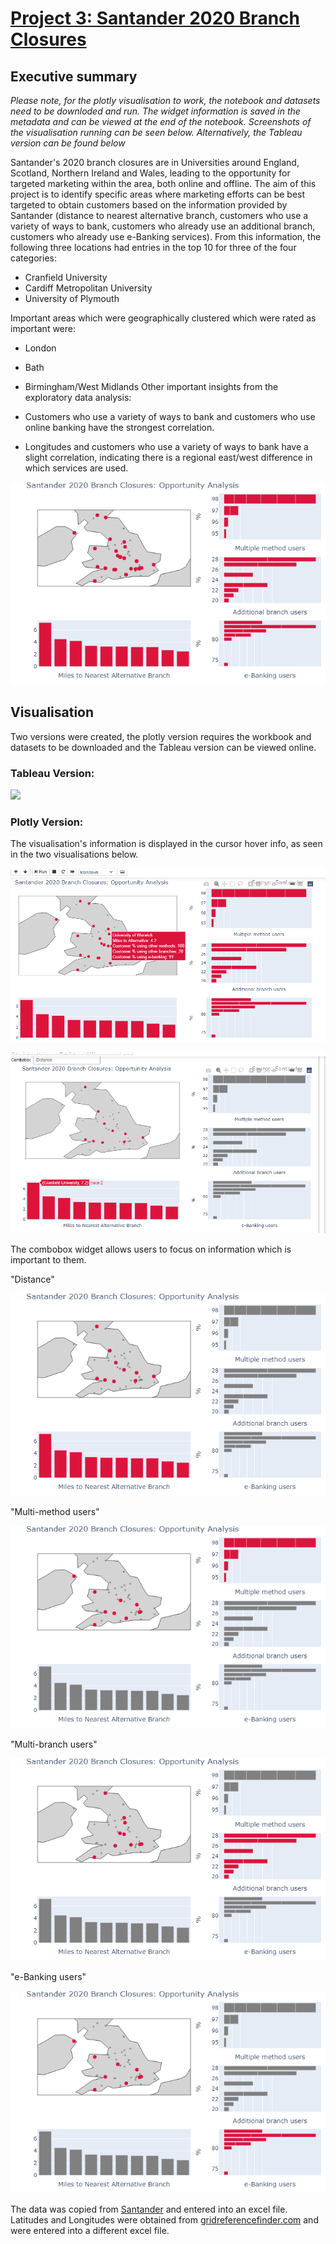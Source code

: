 # [Project 3: Santander 2020 Branch Closures](https://github.com/mthorp363/santander_branch_closures/blob/master/Closures_2020.ipynb)
## Executive summary

*Please note, for the plotly visualisation to work, the notebook and datasets need to be downloded and run. The widget information is saved in the metadata and can be viewed at the end of the notebook. Screenshots of the visualisation running can be seen below. Alternatively, the Tableau version can be found below*

Santander's 2020 branch closures are in Universities around England, Scotland, Northern Ireland and Wales, leading to the opportunity for targeted marketing within the area, both online and offline. The aim of this project is to identify specific areas where marketing efforts can be best targeted to obtain customers based on the information provided by Santander (distance to nearest alternative branch, customers who use a variety of ways to bank, customers who already use an additional branch, customers who already use e-Banking services). From this information, the following three locations had entries in the top 10 for three of the four categories:

- Cranfield University
- Cardiff Metropolitan University
- University of Plymouth

Important areas which were geographically clustered which were rated as important were:

- London
- Bath
- Birmingham/West Midlands
Other important insights from the exploratory data analysis:

- Customers who use a variety of ways to bank and customers who use online banking have the strongest correlation.
- Longitudes and customers who use a variety of ways to bank have a slight correlation, indicating there is a regional east/west difference in which services are used.

![Visualisation: Important](newplot.png "Important branch closure locations")

## Visualisation

Two versions were created, the plotly version requires the workbook and datasets to be downloaded and the Tableau version can be viewed online.

### Tableau Version:

<div class='tableauPlaceholder' id='viz1604348086920' style='position: relative'><noscript><a href='#'><img alt=' ' src='https:&#47;&#47;public.tableau.com&#47;static&#47;images&#47;Sa&#47;Santander2020BranchClosures&#47;Dashboard1&#47;1_rss.png' style='border: none' /></a></noscript><object class='tableauViz'  style='display:none;'><param name='host_url' value='https%3A%2F%2Fpublic.tableau.com%2F' /> <param name='embed_code_version' value='3' /> <param name='site_root' value='' /><param name='name' value='Santander2020BranchClosures&#47;Dashboard1' /><param name='tabs' value='no' /><param name='toolbar' value='yes' /><param name='static_image' value='https:&#47;&#47;public.tableau.com&#47;static&#47;images&#47;Sa&#47;Santander2020BranchClosures&#47;Dashboard1&#47;1.png' /> <param name='animate_transition' value='yes' /><param name='display_static_image' value='yes' /><param name='display_spinner' value='yes' /><param name='display_overlay' value='yes' /><param name='display_count' value='yes' /><param name='language' value='en-GB' /></object></div>          

### Plotly Version:

The visualisation's information is displayed in the cursor hover info, as seen in the two visualisations below.

![Visualisation: hoverinfo](hoverinfo.png "Hover info")

![Visualisation: hoverinfo2](hoverinfo2.png "Hover info 2")

The combobox widget allows users to focus on information which is important to them.

"Distance"

![Visualisation: distance](newplot%20(1).png "Distance")

"Multi-method users"

![Visualisation: Multi-method users](newplot%20(2).png "Multi-method users")

"Multi-branch users"

![Visualisation: Multi-branch users](newplot%20(3).png "Multi-branch users")

"e-Banking users"

![Visualisation: e-Banking users](newplot%20(4).png "e-Banking users")




The data was copied from [Santander](https://www.santander.co.uk/personal/support/ways-to-bank/our-branches) and entered into an excel file. Latitudes and Longitudes were obtained from [gridreferencefinder.com](https://gridreferencefinder.com/batchConvert/batchConvert.php) and were entered into a different excel file.

